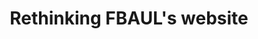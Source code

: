 ---
title: Rethinking FBAUL's website
category: UX & UI Design
link: fbaulpage.html
link-title: Rethinking FBAUL's website
image-src: assets/img/fbaul.png
image-alt: Fbaul cover
---